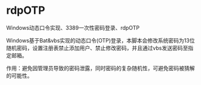 # rdpOTP
Windows动态口令实现、3389一次性密码登录、rdpOTP

Windows基于Bat&vbs实现的动态口令(OTP)登录，本脚本会修改系统密码为13位随机密码，设置注册表禁止添加用户、禁止修改密码，并且通过vbs发送密码至指定邮箱。

作用：避免因管理员导致的密码泄露，同时密码的复杂随机性，可避免密码被猜解的可能性。
